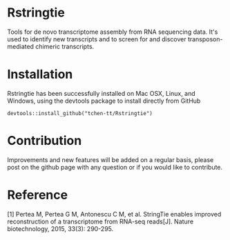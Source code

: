 # Rstringtie
Tools for de novo transcriptome assembly from RNA sequencing data. It's used to identify new transcripts and to screen for and discover transposon-mediated chimeric transcripts.
 
# Installation
Rstringtie has been successfully installed on Mac OSX, Linux, and Windows, using the devtools package to install directly from GitHub

```
devtools::install_github("tchen-tt/Rstringtie")
```

# Contribution
Improvements and new features will be added on a regular basis, please post on the github page with any question or if you would like to contribute.


# Reference
\[1\] Pertea M, Pertea G M, Antonescu C M, et al. StringTie enables improved reconstruction of a transcriptome from RNA-seq reads[J]. Nature biotechnology, 2015, 33(3): 290-295.
